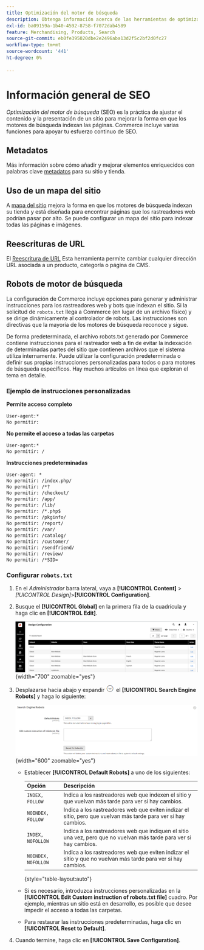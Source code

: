 ```yaml
---
title: Optimización del motor de búsqueda
description: Obtenga información acerca de las herramientas de optimización de los motores de búsqueda (SEO) para sitios de Commerce y prácticas recomendadas para una SEO óptima.
exl-id: ba09159a-1b40-4592-8758-f7072dab4589
feature: Merchandising, Products, Search
source-git-commit: eb0fe395020dbe2e2496aba13d2f5c2bf2d0fc27
workflow-type: tm+mt
source-wordcount: '441'
ht-degree: 0%

---
```


# Información general de SEO

_Optimización del motor de búsqueda_ (SEO) es la práctica de ajustar el contenido y la presentación de un sitio para mejorar la forma en que los motores de búsqueda indexan las páginas. Commerce incluye varias funciones para apoyar tu esfuerzo continuo de SEO.

## Metadatos

Más información sobre cómo añadir y mejorar elementos enriquecidos con palabras clave [metadatos](meta-data.md) para su sitio y tienda.

## Uso de un mapa del sitio

A [mapa del sitio](sitemap-xml.md) mejora la forma en que los motores de búsqueda indexan su tienda y está diseñada para encontrar páginas que los rastreadores web podrían pasar por alto. Se puede configurar un mapa del sitio para indexar todas las páginas e imágenes.

## Reescrituras de URL

El [Reescritura de URL](url-rewrite.md) Esta herramienta permite cambiar cualquier dirección URL asociada a un producto, categoría o página de CMS.

## Robots de motor de búsqueda

La configuración de Commerce incluye opciones para generar y administrar instrucciones para los rastreadores web y bots que indexan el sitio. Si la solicitud de `robots.txt` llega a Commerce (en lugar de un archivo físico) y se dirige dinámicamente al controlador de robots. Las instrucciones son directivas que la mayoría de los motores de búsqueda reconoce y sigue.

De forma predeterminada, el archivo robots.txt generado por Commerce contiene instrucciones para el rastreador web a fin de evitar la indexación de determinadas partes del sitio que contienen archivos que el sistema utiliza internamente. Puede utilizar la configuración predeterminada o definir sus propias instrucciones personalizadas para todos o para motores de búsqueda específicos. Hay muchos artículos en línea que exploran el tema en detalle.

### Ejemplo de instrucciones personalizadas

**Permite acceso completo**

    User-agent:*
    No permitir:

**No permite el acceso a todas las carpetas**

    User-agent:*
    No permitir: /

**Instrucciones predeterminadas**

    User-agent: *
    No permitir: /index.php/
    No permitir: /*?
    No permitir: /checkout/
    No permitir: /app/
    No permitir: /lib/
    No permitir: /*.php$
    No permitir: /pkginfo/
    No permitir: /report/
    No permitir: /var/
    No permitir: /catalog/
    No permitir: /customer/
    No permitir: /sendfriend/
    No permitir: /review/
    No permitir: /*SID=

### Configurar `robots.txt`

1. En el _Administrador_ barra lateral, vaya a **[!UICONTROL Content]** > _[!UICONTROL Design]_>**[!UICONTROL Configuration]**.

1. Busque el **[!UICONTROL Global]** en la primera fila de la cuadrícula y haga clic en **[!UICONTROL Edit]**.

   ![Configuración de diseño global](./assets/design-configuration-grid.png){width="700" zoomable="yes"}

1. Desplazarse hacia abajo y expandir ![Selector de expansión](../assets/icon-display-expand.png) el **[!UICONTROL Search Engine Robots]** y haga lo siguiente:

   ![Configuración de diseño: robots de motor de búsqueda](./assets/design-configuration-search-engine-robots.png){width="600" zoomable="yes"}

   - Establecer **[!UICONTROL Default Robots]** a uno de los siguientes:

     | Opción | Descripción |
     |------|------------|
     | `INDEX, FOLLOW` | Indica a los rastreadores web que indexen el sitio y que vuelvan más tarde para ver si hay cambios. |
     | `NOINDEX, FOLLOW` | Indica a los rastreadores web que eviten indizar el sitio, pero que vuelvan más tarde para ver si hay cambios. |
     | `INDEX, NOFOLLOW` | Indica a los rastreadores web que indiquen el sitio una vez, pero que no vuelvan más tarde para ver si hay cambios. |
     | `NOINDEX, NOFOLLOW` | Indica a los rastreadores web que eviten indizar el sitio y que no vuelvan más tarde para ver si hay cambios. |

     {style="table-layout:auto"}

   - Si es necesario, introduzca instrucciones personalizadas en la **[!UICONTROL Edit Custom instruction of robots.txt file]** cuadro. Por ejemplo, mientras un sitio está en desarrollo, es posible que desee impedir el acceso a todas las carpetas.

   - Para restaurar las instrucciones predeterminadas, haga clic en **[!UICONTROL Reset to Default]**.

1. Cuando termine, haga clic en **[!UICONTROL Save Configuration]**.

